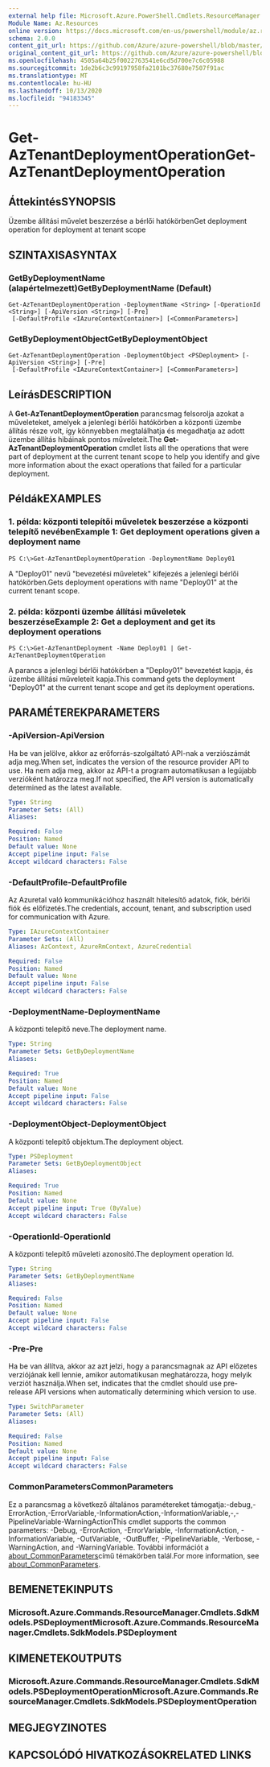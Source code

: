 ```yaml
---
external help file: Microsoft.Azure.PowerShell.Cmdlets.ResourceManager.dll-Help.xml
Module Name: Az.Resources
online version: https://docs.microsoft.com/en-us/powershell/module/az.resources/get-aztenantdeploymentoperation
schema: 2.0.0
content_git_url: https://github.com/Azure/azure-powershell/blob/master/src/Resources/Resources/help/Get-AzTenantDeploymentOperation.md
original_content_git_url: https://github.com/Azure/azure-powershell/blob/master/src/Resources/Resources/help/Get-AzTenantDeploymentOperation.md
ms.openlocfilehash: 4505a64b25f0022763541e6cd5d700e7c6c05988
ms.sourcegitcommit: 1de2b6c3c99197958fa2101bc37680e7507f91ac
ms.translationtype: MT
ms.contentlocale: hu-HU
ms.lasthandoff: 10/13/2020
ms.locfileid: "94183345"
---
```

# <span data-ttu-id="22cc8-101">Get-AzTenantDeploymentOperation</span><span class="sxs-lookup"><span data-stu-id="22cc8-101">Get-AzTenantDeploymentOperation</span></span>

## <span data-ttu-id="22cc8-102">Áttekintés</span><span class="sxs-lookup"><span data-stu-id="22cc8-102">SYNOPSIS</span></span>
<span data-ttu-id="22cc8-103">Üzembe állítási művelet beszerzése a bérlői hatókörben</span><span class="sxs-lookup"><span data-stu-id="22cc8-103">Get deployment operation for deployment at tenant scope</span></span>

## <span data-ttu-id="22cc8-104">SZINTAXISA</span><span class="sxs-lookup"><span data-stu-id="22cc8-104">SYNTAX</span></span>

### <span data-ttu-id="22cc8-105">GetByDeploymentName (alapértelmezett)</span><span class="sxs-lookup"><span data-stu-id="22cc8-105">GetByDeploymentName (Default)</span></span>
```
Get-AzTenantDeploymentOperation -DeploymentName <String> [-OperationId <String>] [-ApiVersion <String>] [-Pre]
 [-DefaultProfile <IAzureContextContainer>] [<CommonParameters>]
```

### <span data-ttu-id="22cc8-106">GetByDeploymentObject</span><span class="sxs-lookup"><span data-stu-id="22cc8-106">GetByDeploymentObject</span></span>
```
Get-AzTenantDeploymentOperation -DeploymentObject <PSDeployment> [-ApiVersion <String>] [-Pre]
 [-DefaultProfile <IAzureContextContainer>] [<CommonParameters>]
```

## <span data-ttu-id="22cc8-107">Leírás</span><span class="sxs-lookup"><span data-stu-id="22cc8-107">DESCRIPTION</span></span>
<span data-ttu-id="22cc8-108">A **Get-AzTenantDeploymentOperation** parancsmag felsorolja azokat a műveleteket, amelyek a jelenlegi bérlői hatókörben a központi üzembe állítás része volt, így könnyebben megtalálhatja és megadhatja az adott üzembe állítás hibáinak pontos műveleteit.</span><span class="sxs-lookup"><span data-stu-id="22cc8-108">The **Get-AzTenantDeploymentOperation** cmdlet lists all the operations that were part of deployment at the current tenant scope to help you identify and give more information about the exact operations that failed for a particular deployment.</span></span>

## <span data-ttu-id="22cc8-109">Példák</span><span class="sxs-lookup"><span data-stu-id="22cc8-109">EXAMPLES</span></span>

### <span data-ttu-id="22cc8-110">1. példa: központi telepítői műveletek beszerzése a központi telepítő nevében</span><span class="sxs-lookup"><span data-stu-id="22cc8-110">Example 1: Get deployment operations given a deployment name</span></span>
```
PS C:\>Get-AzTenantDeploymentOperation -DeploymentName Deploy01
```

<span data-ttu-id="22cc8-111">A "Deploy01" nevű "bevezetési műveletek" kifejezés a jelenlegi bérlői hatókörben.</span><span class="sxs-lookup"><span data-stu-id="22cc8-111">Gets deployment operations with name "Deploy01" at the current tenant scope.</span></span>

### <span data-ttu-id="22cc8-112">2. példa: központi üzembe állítási műveletek beszerzése</span><span class="sxs-lookup"><span data-stu-id="22cc8-112">Example 2: Get a deployment and get its deployment operations</span></span>
```
PS C:\>Get-AzTenantDeployment -Name Deploy01 | Get-AzTenantDeploymentOperation
```

<span data-ttu-id="22cc8-113">A parancs a jelenlegi bérlői hatókörben a "Deploy01" bevezetést kapja, és üzembe állítási műveleteit kapja.</span><span class="sxs-lookup"><span data-stu-id="22cc8-113">This command gets the deployment "Deploy01" at the current tenant scope and get its deployment operations.</span></span>

## <span data-ttu-id="22cc8-114">PARAMÉTEREK</span><span class="sxs-lookup"><span data-stu-id="22cc8-114">PARAMETERS</span></span>

### <span data-ttu-id="22cc8-115">-ApiVersion</span><span class="sxs-lookup"><span data-stu-id="22cc8-115">-ApiVersion</span></span>
<span data-ttu-id="22cc8-116">Ha be van jelölve, akkor az erőforrás-szolgáltató API-nak a verziószámát adja meg.</span><span class="sxs-lookup"><span data-stu-id="22cc8-116">When set, indicates the version of the resource provider API to use.</span></span>
<span data-ttu-id="22cc8-117">Ha nem adja meg, akkor az API-t a program automatikusan a legújabb verzióként határozza meg.</span><span class="sxs-lookup"><span data-stu-id="22cc8-117">If not specified, the API version is automatically determined as the latest available.</span></span>

```yaml
Type: String
Parameter Sets: (All)
Aliases:

Required: False
Position: Named
Default value: None
Accept pipeline input: False
Accept wildcard characters: False
```

### <span data-ttu-id="22cc8-118">-DefaultProfile</span><span class="sxs-lookup"><span data-stu-id="22cc8-118">-DefaultProfile</span></span>
<span data-ttu-id="22cc8-119">Az Azuretal való kommunikációhoz használt hitelesítő adatok, fiók, bérlői fiók és előfizetés.</span><span class="sxs-lookup"><span data-stu-id="22cc8-119">The credentials, account, tenant, and subscription used for communication with Azure.</span></span>

```yaml
Type: IAzureContextContainer
Parameter Sets: (All)
Aliases: AzContext, AzureRmContext, AzureCredential

Required: False
Position: Named
Default value: None
Accept pipeline input: False
Accept wildcard characters: False
```

### <span data-ttu-id="22cc8-120">-DeploymentName</span><span class="sxs-lookup"><span data-stu-id="22cc8-120">-DeploymentName</span></span>
<span data-ttu-id="22cc8-121">A központi telepítő neve.</span><span class="sxs-lookup"><span data-stu-id="22cc8-121">The deployment name.</span></span>

```yaml
Type: String
Parameter Sets: GetByDeploymentName
Aliases:

Required: True
Position: Named
Default value: None
Accept pipeline input: False
Accept wildcard characters: False
```

### <span data-ttu-id="22cc8-122">-DeploymentObject</span><span class="sxs-lookup"><span data-stu-id="22cc8-122">-DeploymentObject</span></span>
<span data-ttu-id="22cc8-123">A központi telepítő objektum.</span><span class="sxs-lookup"><span data-stu-id="22cc8-123">The deployment object.</span></span>

```yaml
Type: PSDeployment
Parameter Sets: GetByDeploymentObject
Aliases:

Required: True
Position: Named
Default value: None
Accept pipeline input: True (ByValue)
Accept wildcard characters: False
```

### <span data-ttu-id="22cc8-124">-OperationId</span><span class="sxs-lookup"><span data-stu-id="22cc8-124">-OperationId</span></span>
<span data-ttu-id="22cc8-125">A központi telepítő műveleti azonosító.</span><span class="sxs-lookup"><span data-stu-id="22cc8-125">The deployment operation Id.</span></span>

```yaml
Type: String
Parameter Sets: GetByDeploymentName
Aliases:

Required: False
Position: Named
Default value: None
Accept pipeline input: False
Accept wildcard characters: False
```

### <span data-ttu-id="22cc8-126">-Pre</span><span class="sxs-lookup"><span data-stu-id="22cc8-126">-Pre</span></span>
<span data-ttu-id="22cc8-127">Ha be van állítva, akkor az azt jelzi, hogy a parancsmagnak az API előzetes verziójának kell lennie, amikor automatikusan meghatározza, hogy melyik verziót használja.</span><span class="sxs-lookup"><span data-stu-id="22cc8-127">When set, indicates that the cmdlet should use pre-release API versions when automatically determining which version to use.</span></span>

```yaml
Type: SwitchParameter
Parameter Sets: (All)
Aliases:

Required: False
Position: Named
Default value: None
Accept pipeline input: False
Accept wildcard characters: False
```

### <span data-ttu-id="22cc8-128">CommonParameters</span><span class="sxs-lookup"><span data-stu-id="22cc8-128">CommonParameters</span></span>
<span data-ttu-id="22cc8-129">Ez a parancsmag a következő általános paramétereket támogatja:-debug,-ErrorAction,-ErrorVariable,-InformationAction,-InformationVariable,-,-PipelineVariable-WarningAction</span><span class="sxs-lookup"><span data-stu-id="22cc8-129">This cmdlet supports the common parameters: -Debug, -ErrorAction, -ErrorVariable, -InformationAction, -InformationVariable, -OutVariable, -OutBuffer, -PipelineVariable, -Verbose, -WarningAction, and -WarningVariable.</span></span> <span data-ttu-id="22cc8-130">További információt a [about_CommonParameters](http://go.microsoft.com/fwlink/?LinkID=113216)című témakörben talál.</span><span class="sxs-lookup"><span data-stu-id="22cc8-130">For more information, see [about_CommonParameters](http://go.microsoft.com/fwlink/?LinkID=113216).</span></span>

## <span data-ttu-id="22cc8-131">BEMENETEK</span><span class="sxs-lookup"><span data-stu-id="22cc8-131">INPUTS</span></span>

### <span data-ttu-id="22cc8-132">Microsoft.Azure.Commands.ResourceManager.Cmdlets.SdkModels.PSDeployment</span><span class="sxs-lookup"><span data-stu-id="22cc8-132">Microsoft.Azure.Commands.ResourceManager.Cmdlets.SdkModels.PSDeployment</span></span>

## <span data-ttu-id="22cc8-133">KIMENETEK</span><span class="sxs-lookup"><span data-stu-id="22cc8-133">OUTPUTS</span></span>

### <span data-ttu-id="22cc8-134">Microsoft.Azure.Commands.ResourceManager.Cmdlets.SdkModels.PSDeploymentOperation</span><span class="sxs-lookup"><span data-stu-id="22cc8-134">Microsoft.Azure.Commands.ResourceManager.Cmdlets.SdkModels.PSDeploymentOperation</span></span>

## <span data-ttu-id="22cc8-135">MEGJEGYZI</span><span class="sxs-lookup"><span data-stu-id="22cc8-135">NOTES</span></span>

## <span data-ttu-id="22cc8-136">KAPCSOLÓDÓ HIVATKOZÁSOK</span><span class="sxs-lookup"><span data-stu-id="22cc8-136">RELATED LINKS</span></span>
